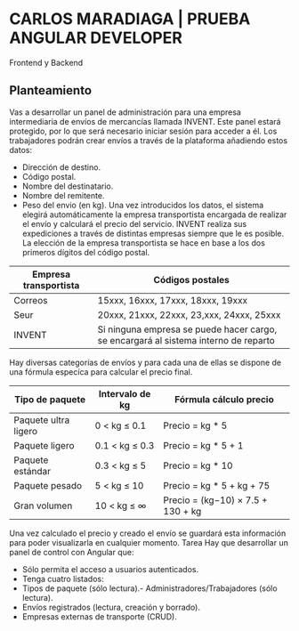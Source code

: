 # CARLOS MARADIAGA | PRUEBA ANGULAR DEVELOPER
Frontend y Backend


## Planteamiento
Vas a desarrollar un panel de administración para una empresa intermediaria de envíos de
mercancías llamada INVENT. Este panel estará protegido, por lo que será necesario iniciar sesión
para acceder a él.
Los trabajadores podrán crear envíos a través de la plataforma añadiendo estos datos:
- Dirección de destino.
- Código postal.
- Nombre del destinatario.
- Nombre del remitente.
- Peso del envio (en kg).
Una vez introducidos los datos, el sistema elegirá automáticamente la empresa transportista
encargada de realizar el envío y calculará el precio del servicio.
INVENT realiza sus expediciones a través de distintas empresas siempre que le es posible. La
elección de la empresa transportista se hace en base a los dos primeros dígitos del código
postal.

| Empresa transportista | Códigos postales |
|-----------------------|------------------|
| Correos               | 15xxx, 16xxx, 17xxx, 18xxx, 19xxx |
| Seur                  | 20xxx, 21xxx, 22xxx, 23,xxx, 24xxx, 25xxx |
| INVENT                | Si ninguna empresa se puede hacer cargo, se encargará al sistema interno de reparto |

Hay diversas categorías de envíos y para cada una de ellas se dispone de una fórmula especíca
para calcular el precio final.

| Tipo de paquete | Intervalo de kg | Fórmula cálculo precio |
|-----------------|-----------------|------------------------|
| Paquete ultra ligero | 0 < kg ≤ 0.1 | Precio = kg * 5 |
| Paquete ligero | 0.1 < kg ≤ 0.3 | Precio = kg * 5 + 1 |
| Paquete estándar | 0.3 < kg ≤ 5 | Precio = kg * 10 |
| Paquete pesado | 5 < kg ≤ 10 | Precio = kg * 5 + kg + 75 |
| Gran volumen |10 < kg ≤ ∞ | Precio = (kg−10) × 7.5 + 130 + kg|

Una vez calculado el precio y creado el envío se guardará esta información para poder visualizarla
en cualquier momento.
Tarea
Hay que desarrollar un panel de control con Angular que:
- Sólo permita el acceso a usuarios autenticados.
- Tenga cuatro listados:
- Tipos de paquete (sólo lectura).- Administradores/Trabajadores (sólo lectura).
- Envíos registrados (lectura, creación y borrado).
- Empresas externas de transporte (CRUD).

